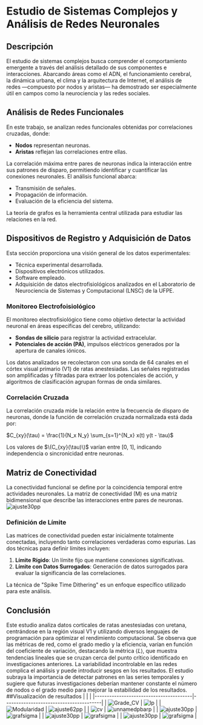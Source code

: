 # Estudio de Sistemas Complejos y Análisis de Redes Neuronales

## Descripción
El estudio de sistemas complejos busca comprender el comportamiento emergente a través del análisis detallado de sus componentes e interacciones. Abarcando áreas como el ADN, el funcionamiento cerebral, la dinámica urbana, el clima y la arquitectura de Internet, el análisis de redes —compuesto por nodos y aristas— ha demostrado ser especialmente útil en campos como la neurociencia y las redes sociales.

## Análisis de Redes Funcionales
En este trabajo, se analizan redes funcionales obtenidas por correlaciones cruzadas, donde:
- **Nodos** representan neuronas.
- **Aristas** reflejan las correlaciones entre ellas.

La correlación máxima entre pares de neuronas indica la interacción entre sus patrones de disparo, permitiendo identificar y cuantificar las conexiones neuronales. El análisis funcional abarca:
- Transmisión de señales.
- Propagación de información.
- Evaluación de la eficiencia del sistema.

La teoría de grafos es la herramienta central utilizada para estudiar las relaciones en la red.

## Dispositivos de Registro y Adquisición de Datos
Esta sección proporciona una visión general de los datos experimentales:
- Técnica experimental desarrollada.
- Dispositivos electrónicos utilizados.
- Software empleado.
- Adquisición de datos electrofisiológicos analizados en el Laboratorio de Neurociencia de Sistemas y Computacional (LNSC) de la UFPE.

### Monitoreo Electrofoisiológico
El monitoreo electrofisiológico tiene como objetivo detectar la actividad neuronal en áreas específicas del cerebro, utilizando:
- **Sondas de silicio** para registrar la actividad extracelular.
- **Potenciales de acción (PA)**, impulsos eléctricos generados por la apertura de canales iónicos.

Los datos analizados se recolectaron con una sonda de 64 canales en el córtex visual primario (V1) de ratas anestesiadas. Las señales registradas son amplificadas y filtradas para extraer los potenciales de acción, y algoritmos de clasificación agrupan formas de onda similares.

### Correlación Cruzada
La correlación cruzada mide la relación entre la frecuencia de disparo de neuronas, donde la función de correlación cruzada normalizada está dada por:

$C_{xy}(\tau) = \frac{1}{N_x N_y} \sum_{s=1}^{N_x} x(t) y(t - \tau)$


Los valores de $\(C_{xy}(\tau)\)$ varían entre [0, 1], indicando independencia o sincronicidad entre neuronas.

## Matriz de Conectividad
La conectividad funcional se define por la coincidencia temporal entre actividades neuronales. La matriz de conectividad \(M\) es una matriz bidimensional que describe las interacciones entre pares de neuronas.
![ajuste30pp](include/mcc_corr.png) 

### Definición de Límite
Las matrices de conectividad pueden estar inicialmente totalmente conectadas, incluyendo tanto correlaciones verdaderas como espurias. Las dos técnicas para definir límites incluyen:
1. **Límite Rígido**: Un límite fijo que mantiene conexiones significativas.
2. **Límite con Datos Surrogados**: Generación de datos surrogados para evaluar la significancia de las correlaciones.

La técnica de "Spike Time Dithering" es un enfoque específico utilizado para este análisis.

## Conclusión
Este estudio analiza datos corticales de ratas anestesiadas con uretana, centrándose en la región visual V1 y utilizando diversos lenguajes de programación para optimizar el rendimiento computacional. Se observa que las métricas de red, como el grado medio y la eficiencia, varían en función del coeficiente de variación, destacando la métrica ⟨𝐿⟩, que muestra tendencias lineales que se cruzan cerca del punto crítico identificado en investigaciones anteriores. La variabilidad incontrolable en las redes complica el análisis y puede introducir sesgos en los resultados. El estudio subraya la importancia de detectar patrones en las series temporales y sugiere que futuras investigaciones deberían mantener constante el número de nodos o el grado medio para mejorar la estabilidad de los resultados.
##Visualización de resultados
|                                        |                                        |
|----------------------------------------|----------------------------------------|
| ![Grade_CV](include/Grade_CV.png) | ![lp](include/LP_CV.png) |
| ![Modularidad](include/Modularidad.png) | ![ajuste62pp](include/cv.png) |
| ![cv](include/cvComunidad.png) | ![unnamedpbarp](include/cv_funcioal.png) |
| ![ajuste30pp](include/degsdg.png) | ![grafsigma](include/fit_100.png) |
| ![ajuste30pp](include/dis_pesos.png) | ![grafsigma](include/pl_densy_250.png) |
| ![ajuste30pp](include/redexpMar0710s.png) | ![grafsigma](include/rhogrado_100.png) |
